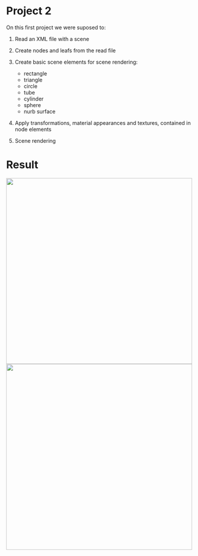 # Project 2

On this first project we were suposed to:

1. Read an XML file with a scene

2. Create nodes and leafs from the read file

3. Create basic scene elements for scene rendering:
    - rectangle
    - triangle
    - circle
    - tube
    - cylinder
    - sphere
    - nurb surface

4. Apply transformations, material appearances and textures, contained in node elements

5. Scene rendering

# Result

<img src="./Parser/scenes/LAIG_TP1_LSX_T4_G05_V03/images/scene_V03_longe.png" width="500">

<img src="./Parser/scenes/LAIG_TP1_LSX_T4_G05_V03/images/scene_V03_menosLonge.png" width="500">
